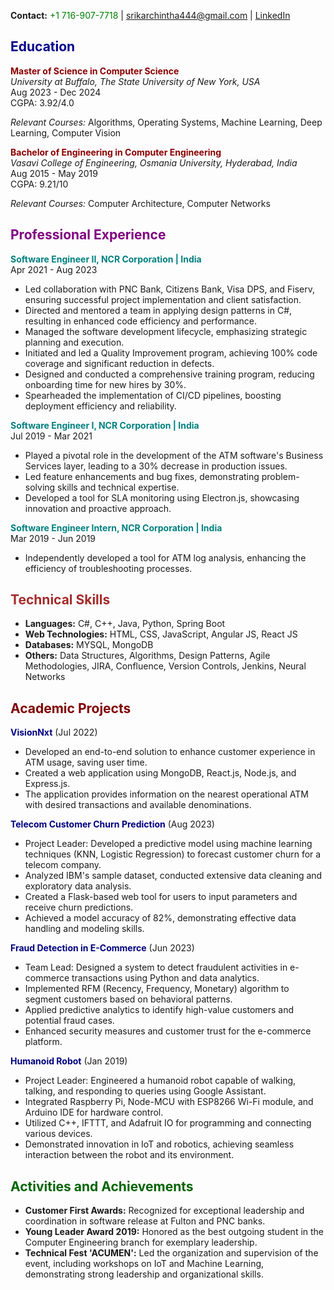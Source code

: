 **Contact:** <span style="color:green">+1 716-907-7718</span> | [srikarchintha444@gmail.com](mailto:srikarchintha444@gmail.com) | [LinkedIn](https://www.linkedin.com/in/chinthasrikar444)

## <span style="color:darkblue">Education</span>
**<span style="color:darkred">Master of Science in Computer Science</span>**  
*University at Buffalo, The State University of New York, USA*  
Aug 2023 - Dec 2024  
CGPA: 3.92/4.0

_Relevant Courses:_ Algorithms, Operating Systems, Machine Learning, Deep Learning, Computer Vision

**<span style="color:darkred">Bachelor of Engineering in Computer Engineering</span>**  
*Vasavi College of Engineering, Osmania University, Hyderabad, India*  
Aug 2015 - May 2019  
CGPA: 9.21/10  

_Relevant Courses:_ Computer Architecture, Computer Networks

## <span style="color:purple">Professional Experience</span>
**<span style="color:teal">Software Engineer II, NCR Corporation | India</span>**  
Apr 2021 - Aug 2023  
- Led collaboration with PNC Bank, Citizens Bank, Visa DPS, and Fiserv, ensuring successful project implementation and client satisfaction.
- Directed and mentored a team in applying design patterns in C#, resulting in enhanced code efficiency and performance.
- Managed the software development lifecycle, emphasizing strategic planning and execution.
- Initiated and led a Quality Improvement program, achieving 100% code coverage and significant reduction in defects.
- Designed and conducted a comprehensive training program, reducing onboarding time for new hires by 30%.
- Spearheaded the implementation of CI/CD pipelines, boosting deployment efficiency and reliability.

**<span style="color:teal">Software Engineer I, NCR Corporation | India</span>**  
Jul 2019 - Mar 2021  
- Played a pivotal role in the development of the ATM software's Business Services layer, leading to a 30% decrease in production issues.
- Led feature enhancements and bug fixes, demonstrating problem-solving skills and technical expertise.
- Developed a tool for SLA monitoring using Electron.js, showcasing innovation and proactive approach.

**<span style="color:teal">Software Engineer Intern, NCR Corporation | India</span>**  
Mar 2019 - Jun 2019  
- Independently developed a tool for ATM log analysis, enhancing the efficiency of troubleshooting processes.

## <span style="color:brown">Technical Skills</span>
- **Languages:** C#, C++, Java, Python, Spring Boot
- **Web Technologies:** HTML, CSS, JavaScript, Angular JS, React JS
- **Databases:** MYSQL, MongoDB
- **Others:** Data Structures, Algorithms, Design Patterns, Agile Methodologies, JIRA, Confluence, Version Controls, Jenkins, Neural Networks

## <span style="color:maroon">Academic Projects</span>

**<span style="color:navy">VisionNxt</span>** (Jul 2022)  
- Developed an end-to-end solution to enhance customer experience in ATM usage, saving user time.
- Created a web application using MongoDB, React.js, Node.js, and Express.js.
- The application provides information on the nearest operational ATM with desired transactions and available denominations.
  
**<span style="color:navy">Telecom Customer Churn Prediction</span>** (Aug 2023)  
- Project Leader: Developed a predictive model using machine learning techniques (KNN, Logistic Regression) to forecast customer churn for a telecom company.
- Analyzed IBM's sample dataset, conducted extensive data cleaning and exploratory data analysis.
- Created a Flask-based web tool for users to input parameters and receive churn predictions.
- Achieved a model accuracy of 82%, demonstrating effective data handling and modeling skills.

**<span style="color:navy">Fraud Detection in E-Commerce</span>** (Jun 2023)  
- Team Lead: Designed a system to detect fraudulent activities in e-commerce transactions using Python and data analytics.
- Implemented RFM (Recency, Frequency, Monetary) algorithm to segment customers based on behavioral patterns.
- Applied predictive analytics to identify high-value customers and potential fraud cases.
- Enhanced security measures and customer trust for the e-commerce platform.

**<span style="color:navy">Humanoid Robot</span>** (Jan 2019)  
- Project Leader: Engineered a humanoid robot capable of walking, talking, and responding to queries using Google Assistant.
- Integrated Raspberry Pi, Node-MCU with ESP8266 Wi-Fi module, and Arduino IDE for hardware control.
- Utilized C++, IFTTT, and Adafruit IO for programming and connecting various devices.
- Demonstrated innovation in IoT and robotics, achieving seamless interaction between the robot and its environment.

## <span style="color:darkgreen">Activities and Achievements</span>
- **Customer First Awards:** Recognized for exceptional leadership and coordination in software release at Fulton and PNC banks.
- **Young Leader Award 2019:** Honored as the best outgoing student in the Computer Engineering branch for exemplary leadership.
- **Technical Fest 'ACUMEN':** Led the organization and supervision of the event, including workshops on IoT and Machine Learning, demonstrating strong leadership and organizational skills.
